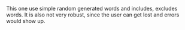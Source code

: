 This one use simple random generated words and includes, excludes words. It is also not very robust, since the user can get lost and errors would show up.
